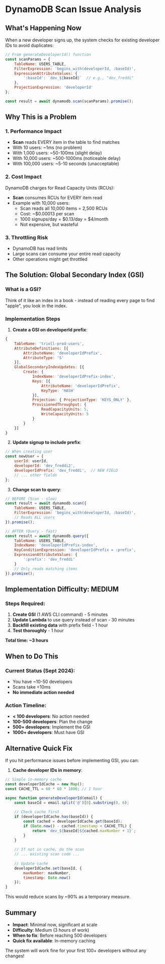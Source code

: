 # DynamoDB Scan Issue Analysis

## What's Happening Now

When a new developer signs up, the system checks for existing developer IDs to avoid duplicates:

```javascript
// From generateDeveloperId() function
const scanParams = {
    TableName: USERS_TABLE,
    FilterExpression: 'begins_with(developerId, :baseId)',
    ExpressionAttributeValues: {
        ':baseId': `dev_${baseId}`  // e.g., "dev_freddi"
    },
    ProjectionExpression: 'developerId'
};

const result = await dynamodb.scan(scanParams).promise();
```

## Why This is a Problem

### 1. **Performance Impact**
- **Scan** reads EVERY item in the table to find matches
- With 10 users: ~1ms (no problem)
- With 1,000 users: ~50-100ms (slight delay)
- With 10,000 users: ~500-1000ms (noticeable delay)
- With 100,000 users: ~5-10 seconds (unacceptable)

### 2. **Cost Impact**
DynamoDB charges for Read Capacity Units (RCUs):
- **Scan** consumes RCUs for EVERY item read
- Example with 10,000 users:
  - Scan reads all 10,000 items = 2,500 RCUs
  - Cost: ~$0.00013 per scan
  - 1000 signups/day = $0.13/day = $4/month
  - Not expensive, but wasteful

### 3. **Throttling Risk**
- DynamoDB has read limits
- Large scans can consume your entire read capacity
- Other operations might get throttled

## The Solution: Global Secondary Index (GSI)

### What is a GSI?
Think of it like an index in a book - instead of reading every page to find "apple", you look in the index.

### Implementation Steps

1. **Create a GSI on developerId prefix**:
```javascript
{
    TableName: 'trioll-prod-users',
    AttributeDefinitions: [{
        AttributeName: 'developerIdPrefix',
        AttributeType: 'S'
    }],
    GlobalSecondaryIndexUpdates: [{
        Create: {
            IndexName: 'developerIdPrefix-index',
            Keys: [{
                AttributeName: 'developerIdPrefix',
                KeyType: 'HASH'
            }],
            Projection: { ProjectionType: 'KEYS_ONLY' },
            ProvisionedThroughput: {
                ReadCapacityUnits: 5,
                WriteCapacityUnits: 5
            }
        }
    }]
}
```

2. **Update signup to include prefix**:
```javascript
// When creating user
const newUser = {
    userId: userId,
    developerId: 'dev_freddi2',
    developerIdPrefix: 'dev_freddi',  // NEW FIELD
    // ... other fields
};
```

3. **Change scan to query**:
```javascript
// BEFORE (Scan - slow)
const result = await dynamodb.scan({
    TableName: USERS_TABLE,
    FilterExpression: 'begins_with(developerId, :baseId)',
    // Reads ALL users
}).promise();

// AFTER (Query - fast)
const result = await dynamodb.query({
    TableName: USERS_TABLE,
    IndexName: 'developerIdPrefix-index',
    KeyConditionExpression: 'developerIdPrefix = :prefix',
    ExpressionAttributeValues: {
        ':prefix': 'dev_freddi'
    }
    // Only reads matching items
}).promise();
```

## Implementation Difficulty: MEDIUM

### Steps Required:
1. **Create GSI** (1 AWS CLI command) - 5 minutes
2. **Update Lambda** to use query instead of scan - 30 minutes
3. **Backfill existing data** with prefix field - 1 hour
4. **Test thoroughly** - 1 hour

**Total time: ~3 hours**

## When to Do This

### Current Status (Sept 2024):
- You have ~10-50 developers
- Scans take <10ms
- **No immediate action needed**

### Action Timeline:
- **< 100 developers**: No action needed
- **100-500 developers**: Plan the change
- **500+ developers**: Implement the GSI
- **1000+ developers**: Must have GSI

## Alternative Quick Fix

If you hit performance issues before implementing GSI, you can:

1. **Cache developer IDs in memory**:
```javascript
// Simple in-memory cache
const developerIdCache = new Map();
const CACHE_TTL = 60 * 60 * 1000; // 1 hour

async function generateDeveloperId(email) {
    const baseId = email.split('@')[0].substring(0, 6);
    
    // Check cache first
    if (developerIdCache.has(baseId)) {
        const cached = developerIdCache.get(baseId);
        if (Date.now() - cached.timestamp < CACHE_TTL) {
            return `dev_${baseId}${cached.maxNumber + 1}`;
        }
    }
    
    // If not in cache, do the scan
    // ... existing scan code ...
    
    // Update cache
    developerIdCache.set(baseId, {
        maxNumber: maxNumber,
        timestamp: Date.now()
    });
}
```

This would reduce scans by ~90% as a temporary measure.

## Summary

- **Impact**: Minimal now, significant at scale
- **Difficulty**: Medium (3 hours of work)
- **When to fix**: Before reaching 500 developers
- **Quick fix available**: In-memory caching

The system will work fine for your first 100+ developers without any changes!